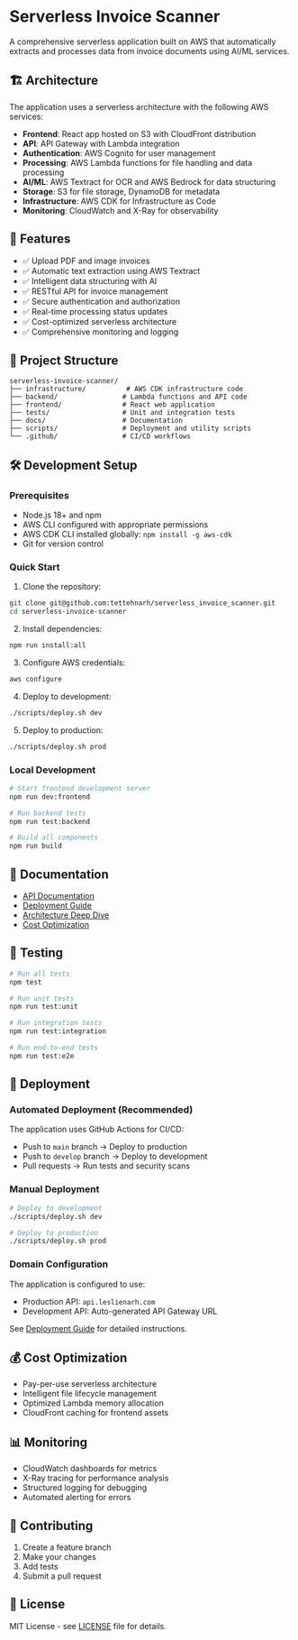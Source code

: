# Serverless Invoice Scanner

A comprehensive serverless application built on AWS that automatically extracts and processes data from invoice documents using AI/ML services.

## 🏗️ Architecture

The application uses a serverless architecture with the following AWS services:

- **Frontend**: React app hosted on S3 with CloudFront distribution
- **API**: API Gateway with Lambda integration
- **Authentication**: AWS Cognito for user management
- **Processing**: AWS Lambda functions for file handling and data processing
- **AI/ML**: AWS Textract for OCR and AWS Bedrock for data structuring
- **Storage**: S3 for file storage, DynamoDB for metadata
- **Infrastructure**: AWS CDK for Infrastructure as Code
- **Monitoring**: CloudWatch and X-Ray for observability

## 🚀 Features

- ✅ Upload PDF and image invoices
- ✅ Automatic text extraction using AWS Textract
- ✅ Intelligent data structuring with AI
- ✅ RESTful API for invoice management
- ✅ Secure authentication and authorization
- ✅ Real-time processing status updates
- ✅ Cost-optimized serverless architecture
- ✅ Comprehensive monitoring and logging

## 📁 Project Structure

```
serverless-invoice-scanner/
├── infrastructure/          # AWS CDK infrastructure code
├── backend/                # Lambda functions and API code
├── frontend/               # React web application
├── tests/                  # Unit and integration tests
├── docs/                   # Documentation
├── scripts/                # Deployment and utility scripts
└── .github/                # CI/CD workflows
```

## 🛠️ Development Setup

### Prerequisites

- Node.js 18+ and npm
- AWS CLI configured with appropriate permissions
- AWS CDK CLI installed globally: `npm install -g aws-cdk`
- Git for version control

### Quick Start

1. Clone the repository:
```bash
git clone git@github.com:tettehnarh/serverless_invoice_scanner.git
cd serverless-invoice-scanner
```

2. Install dependencies:
```bash
npm run install:all
```

3. Configure AWS credentials:
```bash
aws configure
```

4. Deploy to development:
```bash
./scripts/deploy.sh dev
```

5. Deploy to production:
```bash
./scripts/deploy.sh prod
```

### Local Development

```bash
# Start frontend development server
npm run dev:frontend

# Run backend tests
npm run test:backend

# Build all components
npm run build
```

## 📖 Documentation

- [API Documentation](docs/api.md)
- [Deployment Guide](docs/deployment.md)
- [Architecture Deep Dive](docs/architecture.md)
- [Cost Optimization](docs/cost-optimization.md)

## 🧪 Testing

```bash
# Run all tests
npm test

# Run unit tests
npm run test:unit

# Run integration tests
npm run test:integration

# Run end-to-end tests
npm run test:e2e
```

## 🚀 Deployment

### Automated Deployment (Recommended)

The application uses GitHub Actions for CI/CD:
- Push to `main` branch → Deploy to production
- Push to `develop` branch → Deploy to development
- Pull requests → Run tests and security scans

### Manual Deployment

```bash
# Deploy to development
./scripts/deploy.sh dev

# Deploy to production
./scripts/deploy.sh prod
```

### Domain Configuration

The application is configured to use:
- Production API: `api.leslienarh.com`
- Development API: Auto-generated API Gateway URL

See [Deployment Guide](docs/deployment.md) for detailed instructions.

## 💰 Cost Optimization

- Pay-per-use serverless architecture
- Intelligent file lifecycle management
- Optimized Lambda memory allocation
- CloudFront caching for frontend assets

## 📊 Monitoring

- CloudWatch dashboards for metrics
- X-Ray tracing for performance analysis
- Structured logging for debugging
- Automated alerting for errors

## 🤝 Contributing

1. Create a feature branch
2. Make your changes
3. Add tests
4. Submit a pull request

## 📄 License

MIT License - see [LICENSE](LICENSE) file for details.
